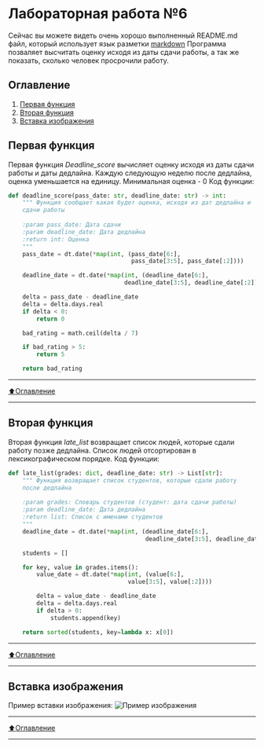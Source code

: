# Лабораторная работа №6
Сейчас вы можете видеть очень хорошо выполненный README.md файл, который использует язык разметки [markdown](https://ru.wikipedia.org/wiki/Markdown)
Программа позваляет высчитать оценку исходя из даты сдачи работы, а так же показать, сколько человек просрочили работу.

## Оглавление

1. [Первая функция](#Первая-функция)
2. [Вторая функция](#Вторая-функция)
3. [Вставка изображения](#Вставка-изображения)

## Первая функция
Первая функция *Deadline_score* вычисляет оценку исходя из даты сдачи работы и даты дедлайна. Каждую следующую неделю после дедлайна,
оценка уменьшается на единицу. Минимальная оценка - 0
Код функции:
```python
def deadline_score(pass_date: str, deadline_date: str) -> int:
    """ Функция сообщает какая будет оценка, исходя из дат дедлайна и 
	сдачи работы
	
    :param pass_date: Дата сдачи
    :param deadline_date: Дата дедлайна
    :return int: Оценка
    """
    pass_date = dt.date(*map(int, (pass_date[6:],
                                   pass_date[3:5], pass_date[:2])))

    deadline_date = dt.date(*map(int, (deadline_date[6:],
                                 deadline_date[3:5], deadline_date[:2])))

    delta = pass_date - deadline_date
    delta = delta.days.real
    if delta < 0:
        return 0

    bad_rating = math.ceil(delta / 7)

    if bad_rating > 5:
        return 5

    return bad_rating
```
____
[:arrow_up:Оглавление](#Оглавление)
____
## Вторая функция
Вторая функция *late_list* возвращает список людей, которые сдали работу позже дедлайна. Список людей отсортирован в лексикографическом порядке.
Код функции:
```python
def late_list(grades: dict, deadline_date: str) -> List[str]:
    """ Функция возвращает список студентов, которые сдали работу 
	после дедлайна
	
    :param grades: Словарь студентов (студент: дата сдачи работы)
    :param deadline_date: Дата дедлайна
    :return list: Список с именами студентов
    """
    deadline_date = dt.date(*map(int, (deadline_date[6:],
                                       deadline_date[3:5], deadline_date[:2])))

    students = []

    for key, value in grades.items():
        value_date = dt.date(*map(int, (value[6:],
                                  value[3:5], value[:2])))

        delta = value_date - deadline_date
        delta = delta.days.real
        if delta > 0:
            students.append(key)

    return sorted(students, key=lambda x: x[0])
```
____
[:arrow_up:Оглавление](#Оглавление)
____
## Вставка изображения
Пример вставки изображения:
![Пример изображения](https://i.ibb.co/2yQKyGf/image.png "Мамин симпотяга")
____
[:arrow_up:Оглавление](#Оглавление)
____